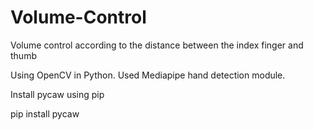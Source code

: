 # Volume-Control

Volume control according to the distance between the index finger and thumb

Using OpenCV in Python. Used Mediapipe hand detection module.

Install pycaw
using pip

pip install pycaw
